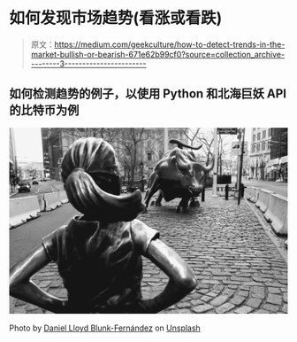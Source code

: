 # 如何发现市场趋势(看涨或看跌)

> 原文：<https://medium.com/geekculture/how-to-detect-trends-in-the-market-bullish-or-bearish-671e62b99cf0?source=collection_archive---------3----------------------->

## 如何检测趋势的例子，以使用 Python 和北海巨妖 API 的比特币为例

![](img/f865caf2c988a559b7de27d7f50f0940.png)

Photo by [Daniel Lloyd Blunk-Fernández](https://unsplash.com/@blunkorama?utm_source=medium&utm_medium=referral) on [Unsplash](https://unsplash.com?utm_source=medium&utm_medium=referral)